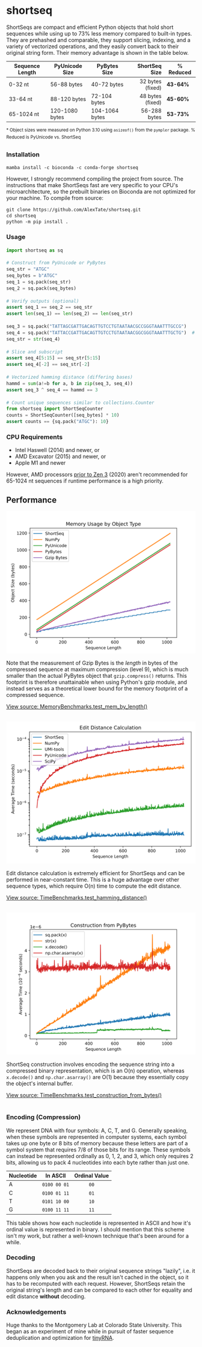 # shortseq

ShortSeqs are compact and efficient Python objects that hold short sequences while using up to 73% less memory compared to built-in types. They are prehashed and comparable, they support slicing, indexing, and a variety of vectorized operations, and they easily convert back to their original string form. Their memory advantage is shown in the table below.

| Sequence Length | PyUnicode Size | PyBytes Size | ShortSeq Size | % Reduced |
|-----------------|----------------------------|--------------------------|--------------------------:|--------------------|
| 0-32 nt         | 56-88 bytes                | 40-72 bytes              |          32 bytes (fixed) | **43-64%**         |
| 33-64 nt        | 88-120 bytes               | 72-104 bytes             |          48 bytes (fixed) | **45-60%**         |
| 65-1024 nt      | 120-1080 bytes             | 104-1064 bytes           |              56-288 bytes | **53-73%**         |

<sup>* Object sizes were measured on Python 3.10 using `asizeof()` from the `pympler` package. % Reduced is PyUnicode vs. ShortSeq</sup>


### Installation

```shell
mamba install -c bioconda -c conda-forge shortseq
```

However, I strongly recommend compiling the project from source. The instructions that make ShortSeqs fast are very specific to your CPU's microarchitecture, so the prebuilt binaries on Bioconda are not optimized for your machine. To compile from source:

```shell
git clone https://github.com/AlexTate/shortseq.git
cd shortseq
python -m pip install .
```


### Usage

```python
import shortseq as sq

# Construct from PyUnicode or PyBytes
seq_str = "ATGC"
seq_bytes = b"ATGC"
seq_1 = sq.pack(seq_str)
seq_2 = sq.pack(seq_bytes)

# Verify outputs (optional)
assert seq_1 == seq_2 == seq_str
assert len(seq_1) == len(seq_2) == len(seq_str)

seq_3 = sq.pack("TATTAGCGATTGACAGTTGTCCTGTAATAACGCCGGGTAAATTTGCCG")
seq_4 = sq.pack("TATTACCGATTGACAGTTGTCCTGTAATAACGGCGGGTAAATTTGCTG")  # 5M1X26M1X13M1X1M
seq_str = str(seq_4)

# Slice and subscript
assert seq_4[5:15] == seq_str[5:15]
assert seq_4[-2] == seq_str[-2]

# Vectorized hamming distance (differing bases)
hammd = sum(a!=b for a, b in zip(seq_3, seq_4))
assert seq_3 ^ seq_4 == hammd == 3

# Count unique sequences similar to collections.Counter
from shortseq import ShortSeqCounter
counts = ShortSeqCounter([seq_bytes] * 10)
assert counts == {sq.pack("ATGC"): 10}
```

### CPU Requirements

- Intel Haswell (2014) and newer, or
- AMD Excavator (2015) and newer, or
- Apple M1 and newer

However, AMD processors [prior to Zen 3](https://en.wikipedia.org/wiki/X86_Bit_manipulation_instruction_set#cite_ref-12) (2020) aren't recommended for 65-1024 nt sequences if runtime performance is a high priority.


## Performance

<p align="center">
  <img src="doc/plots/mem_by_length.svg" alt="Memory usage by length"/>
</p>

Note that the measurement of Gzip Bytes is the _length_ in bytes of the compressed sequence at maximum compression (level 9), which is much smaller than the actual PyBytes object that `gzip.compress()` returns. This footprint is therefore unattainable when using Python's gzip module, and instead serves as a theoretical lower bound for the memory footprint of a compressed sequence.

[View source: MemoryBenchmarks.test_mem_by_length()](shortseq/tests/benchmark.py#L44)
</br></br>

<p align="center">
  <img src="doc/plots/edit_distance_time.svg" alt="Edit distance calculation time by length"/>
</p>

Edit distance calculation is extremely efficient for ShortSeqs and can be performed in near-constant time. This is a huge advantage over other sequence types, which require O(n) time to compute the edit distance.

[View source: TimeBenchmarks.test_hamming_distance()](shortseq/tests/benchmark.py#L121)
</br></br>

<p align="center">
  <img src="doc/plots/from_bytes_time.svg" alt="Construction time from PyBytes input"/>
</p>

ShortSeq construction involves encoding the sequence string into a compressed binary representation, which is an O(n) operation, whereas `x.decode()` and `np.char.asarray()` are O(1) because they essentially copy the object's internal buffer.

[View source: TimeBenchmarks.test_construction_from_bytes()](shortseq/tests/benchmark.py#L84)
</br></br>


### Encoding (Compression)

We represent DNA with four symbols: A, C, T, and G. Generally speaking, when these symbols are represented in computer systems, each symbol takes up one byte or 8 bits of memory because these letters are part of a symbol system that requires 7/8 of those bits for its range. These symbols can instead be represented ordinally as 0, 1, 2, and 3, which only requires 2 bits, allowing us to pack 4 nucleotides into each byte rather than just one.

| Nucleotide | In ASCII     |  Ordinal Value  |
|------------|--------------|:---------------:|
| A          | `0100 00 01` |      `00`       |
| C          | `0100 01 11` |      `01`       |
| T          | `0101 10 00` |      `10`       |
| G          | `0100 11 11` |      `11`       |

This table shows how each nucleotide is represented in ASCII and how it's ordinal value is represented in binary. I should mention that this scheme isn't my work, but rather a well-known technique that's been around for a while.


### Decoding

ShortSeqs are decoded back to their original sequence strings "lazily", i.e. it happens only when you ask and the result isn't cached in the object, so it has to be recomputed with each request. However, ShortSeqs retain the original string's length and can be compared to each other for equality and edit distance **without** decoding.


### Acknowledgements

Huge thanks to the Montgomery Lab at Colorado State University. This began as an experiment of mine while in pursuit of faster sequence deduplication and optimization for [tinyRNA](https://www.github.com/MontgomeryLab/tinyRNA).
